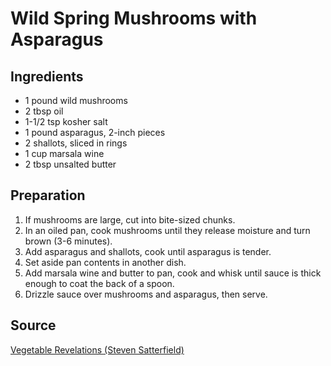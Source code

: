 # Wild Spring Mushrooms with Asparagus

## Ingredients

- 1 pound wild mushrooms
- 2 tbsp oil
- 1-1/2 tsp kosher salt
- 1 pound asparagus, 2-inch pieces
- 2 shallots, sliced in rings
- 1 cup marsala wine
- 2 tbsp unsalted butter

## Preparation

1. If mushrooms are large, cut into bite-sized chunks.
1. In an oiled pan, cook mushrooms until they release moisture and turn brown (3-6 minutes).
1. Add asparagus and shallots, cook until asparagus is tender.
1. Set aside pan contents in another dish.
1. Add marsala wine and butter to pan, cook and whisk until sauce is thick enough to coat the back of a spoon.
1. Drizzle sauce over mushrooms and asparagus, then serve.

## Source

[Vegetable Revelations (Steven Satterfield)](https://www.harpercollins.com/products/vegetable-revelations-steven-satterfield?variant=40650167189538)